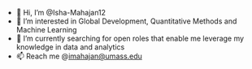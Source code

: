 - 👋 Hi, I’m @Isha-Mahajan12
- 👀 I’m interested in Global Development, Quantitative Methods and Machine Learning
- 🌱 I’m currently searching for open roles that enable me leverage my knowledge in data and analytics
- 📫 Reach me @imahajan@umass.edu

<!---
Isha-Mahajan12/Isha-Mahajan12 is a ✨ special ✨ repository because its `README.md` (this file) appears on your GitHub profile.
You can click the Preview link to take a look at your changes.
--->
